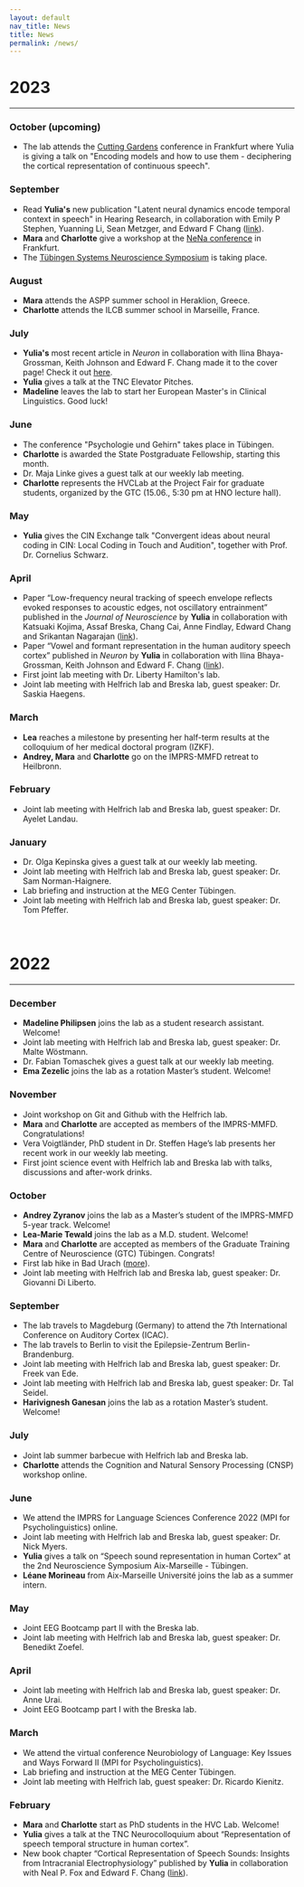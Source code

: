 ```yaml
---
layout: default
nav_title: News
title: News
permalink: /news/
---
```


# 2023
<hr>

### October (upcoming)

- The lab attends the [Cutting Gardens](https://cuttinggardens2023.org) conference in Frankfurt where Yulia is giving a talk on "Encoding models and how to use them - deciphering the cortical representation of continuous speech".

### September

- Read **Yulia's** new publication "Latent neural dynamics encode temporal context in speech" in Hearing Research, in collaboration with Emily P Stephen, Yuanning Li, Sean Metzger, and Edward F Chang ([link](https://www.sciencedirect.com/science/article/pii/S0378595523001508)).
- **Mara** and **Charlotte** give a workshop at the [NeNa conference](https://nenaconference.wordpress.com) in Frankfurt.
- The [Tübingen Systems Neuroscience Symposium](http://meg.medizin.uni-tuebingen.de/2023/) is taking place.

### August

- **Mara** attends the ASPP summer school in Heraklion, Greece.
- **Charlotte** attends the ILCB summer school in Marseille, France.

### July

- **Yulia's** most recent article in *Neuron* in collaboration with Ilina Bhaya-Grossman, Keith Johnson and Edward F. Chang made it to the cover page! Check it out [here](https://www.cell.com/neuron/issue?pii=S0896-6273(22)X0014-7).
- **Yulia** gives a talk at the TNC Elevator Pitches.
- **Madeline** leaves the lab to start her European Master's in Clinical Linguistics. Good luck!

### June

- The conference "Psychologie und Gehirn" takes place in Tübingen.
- **Charlotte** is awarded the State Postgraduate Fellowship, starting this month.
- Dr. Maja Linke gives a guest talk at our weekly lab meeting.
- **Charlotte** represents the HVCLab at the Project Fair for graduate students, organized by the GTC (15.06., 5:30 pm at HNO lecture hall).

### May

- **Yulia** gives the CIN Exchange talk "Convergent ideas about neural coding in CIN: Local Coding in Touch and Audition", together with Prof. Dr. Cornelius Schwarz.

### April

-  Paper “Low-frequency neural tracking of speech envelope reflects evoked responses to acoustic edges, not oscillatory entrainment” published in the *Journal of Neuroscience* by **Yulia** in collaboration with  Katsuaki Kojima, Assaf Breska, Chang Cai, Anne Findlay, Edward Chang and Srikantan Nagarajan ([link](https://www.jneurosci.org/content/early/2023/04/21/JNEUROSCI.1663-22.2023)).
-  Paper “Vowel and formant representation in the human auditory speech cortex” published in *Neuron* by **Yulia** in collaboration with Ilina Bhaya-Grossman, Keith Johnson and Edward F. Chang ([link](https://www.cell.com/neuron/pdfExtended/S0896-6273(23)00266-0)).
- First joint lab meeting with Dr. Liberty Hamilton's lab.
- Joint lab meeting with Helfrich lab and Breska lab, guest speaker: Dr. Saskia Haegens.

### March

- **Lea** reaches a milestone by presenting her half-term results at the colloquium of her medical doctoral program (IZKF).
- **Andrey, Mara** and **Charlotte** go on the IMPRS-MMFD retreat to Heilbronn.  

### February

- Joint lab meeting with Helfrich lab and Breska lab, guest speaker: Dr. Ayelet Landau.

### January 

- Dr. Olga Kepinska gives a guest talk at our weekly lab meeting.
- Joint lab meeting with Helfrich lab and Breska lab, guest speaker: Dr. Sam Norman-Haignere.
- Lab briefing and instruction at the MEG Center Tübingen.
- Joint lab meeting with Helfrich lab and Breska lab, guest speaker: Dr. Tom Pfeffer.

<br>

# 2022
<hr>

### December 

- **Madeline Philipsen** joins the lab as a student research assistant. Welcome!
- Joint lab meeting with Helfrich lab and Breska lab, guest speaker: Dr. Malte Wöstmann.
- Dr. Fabian Tomaschek gives a guest talk at our weekly lab meeting.
- **Ema Zezelic** joins the lab as a rotation Master’s student. Welcome!

### November 

- Joint workshop on Git and Github with the Helfrich lab.
- **Mara** and **Charlotte** are accepted as members of the IMPRS-MMFD. Congratulations!
- Vera Voigtländer, PhD student in Dr. Steffen Hage’s lab presents her recent work in our weekly lab meeting.
- First joint science event with Helfrich lab and Breska lab with talks, discussions and after-work drinks.

### October 

- **Andrey Zyranov** joins the lab as a Master’s student of the IMPRS-MMFD 5-year track. Welcome!
- **Lea-Marie Tewald** joins the lab as a M.D. student. Welcome!
- **Mara** and **Charlotte** are accepted as members of the Graduate Training Centre of Neuroscience (GTC) Tübingen. Congrats!
- First lab hike in Bad Urach ([more](/posts/lab-hike/)).
- Joint lab meeting with Helfrich lab and Breska lab, guest speaker: Dr. Giovanni Di Liberto.

### September 

- The lab travels to Magdeburg (Germany) to attend the 7th International Conference on Auditory Cortex (ICAC).
- The lab travels to Berlin to visit the Epilepsie-Zentrum Berlin-Brandenburg.
- Joint lab meeting with Helfrich lab and Breska lab, guest speaker: Dr. Freek van Ede.
- Joint lab meeting with Helfrich lab and Breska lab, guest speaker: Dr. Tal Seidel.
- **Harivignesh Ganesan** joins the lab as a rotation Master’s student. Welcome!

### July 

- Joint lab summer barbecue with Helfrich lab and Breska lab.
- **Charlotte** attends the Cognition and Natural Sensory Processing (CNSP) workshop online.

### June 

- We attend the IMPRS for Language Sciences Conference 2022 (MPI for Psycholinguistics) online.
- Joint lab meeting with Helfrich lab and Breska lab, guest speaker: Dr. Nick Myers.
- **Yulia** gives a talk on “Speech sound representation in human Cortex” at the 2nd Neuroscience Symposium Aix-Marseille - Tübingen.
- **Léane Morineau** from Aix-Marseille Université joins the lab as a summer intern.

### May 

- Joint EEG Bootcamp part II with the Breska lab.
- Joint lab meeting with Helfrich lab and Breska lab, guest speaker: Dr. Benedikt Zoefel.

### April 

- Joint lab meeting with Helfrich lab and Breska lab, guest speaker: Dr. Anne Urai.
- Joint EEG Bootcamp part I with the Breska lab.

### March 

- We attend the virtual conference Neurobiology of Language: Key Issues and Ways Forward II (MPI for Psycholinguistics).
- Lab briefing and instruction at the MEG Center Tübingen.
- Joint lab meeting with Helfrich lab, guest speaker: Dr. Ricardo Kienitz.

### February 

- **Mara** and **Charlotte** start as PhD students in the HVC Lab. Welcome!
- **Yulia** gives a talk at the TNC Neurocolloquium about “Representation of speech temporal structure in human cortex”.
- New book chapter “Cortical Representation of Speech Sounds: Insights from Intracranial Electrophysiology” published by **Yulia** in collaboration with Neal P. Fox and Edward F. Chang ([link](https://doi.org/10.1007/978-3-030-81542-4_3)).













